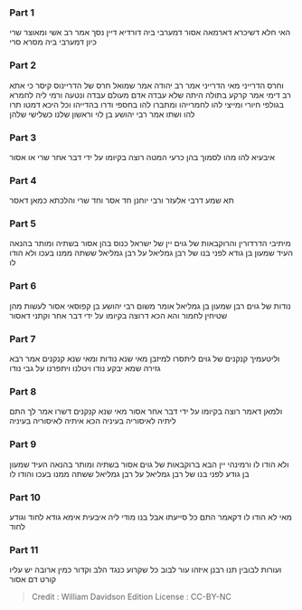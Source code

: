 
### Part 1
האי חלא דשיכרא דארמאה אסור דמערבי ביה דורדיא דיין נסך אמר רב אשי ומאוצר שרי כיון דמערבי ביה מסרא סרי

### Part 2
וחרס הדרייני מאי הדרייני אמר רב יהודה אמר שמואל חרס של הדריינוס קיסר כי אתא רב דימי אמר קרקע בתולה היתה שלא עבדה אדם מעולם עבדה ונטעה ורמי ליה לחמרא בגולפי חיורי ומייצי להו לחמרייהו ומתברו להו בחספי ודרו בהדייהו וכל היכא דמטו תרו להו ושתו אמר רבי יהושע בן לוי וראשון שלנו כשלישי שלהן

### Part 3
איבעיא להו מהו לסמוך בהן כרעי המטה רוצה בקיומו על ידי דבר אחר שרי או אסור

### Part 4
תא שמע דרבי אלעזר ורבי יוחנן חד אסר וחד שרי והלכתא כמאן דאסר

### Part 5
מיתיבי הדרדורין והרוקבאות של גוים יין של ישראל כנוס בהן אסור בשתיה ומותר בהנאה העיד שמעון בן גודא לפני בנו של רבן גמליאל על רבן גמליאל ששתה ממנו בעכו ולא הודו לו

### Part 6
נודות של גוים רבן שמעון בן גמליאל אומר משום רבי יהושע בן קפוסאי אסור לעשות מהן שטיחין לחמור והא הכא דרוצה בקיומו על ידי דבר אחר וקתני דאסור

### Part 7
וליטעמיך קנקנים של גוים ליתסרו למיזבן מאי שנא נודות ומאי שנא קנקנים אמר רבא גזירה שמא יבקע נודו ויטלנו ויתפרנו על גבי נודו

### Part 8
ולמאן דאמר רוצה בקיומו על ידי דבר אחר אסור מאי שנא קנקנים דשרו אמר לך התם ליתיה לאיסוריה בעיניה הכא איתיה לאיסוריה בעיניה

### Part 9
ולא הודו לו ורמינהי יין הבא ברוקבאות של גוים אסור בשתיה ומותר בהנאה העיד שמעון בן גודע לפני בנו של רבן גמליאל על רבן גמליאל ששתה ממנו בעכו והודו לו

### Part 10
מאי לא הודו לו דקאמר התם כל סייעתו אבל בנו מודי ליה איבעית אימא גודא לחוד וגודע לחוד

### Part 11
ועורות לבובין תנו רבנן איזהו עור לבוב כל שקרוע כנגד הלב וקדור כמין ארובה יש עליו קורט דם אסור

>Credit : William Davidson Edition
>License : CC-BY-NC